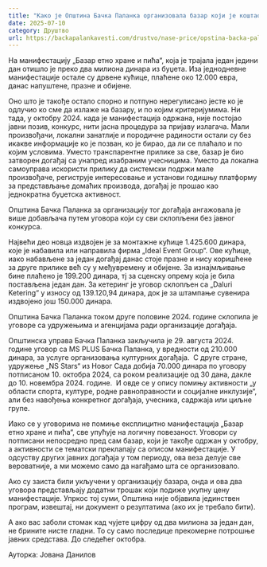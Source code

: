```yaml
---
title: "Како је Oпштина Бачка Паланка организовала базар који је коштао као фестивал"
date: 2025-07-10
category: Друштво
url: https://backapalankavesti.com/drustvo/nase-price/opstina-backa-palanka-organizovala-bazar-koji-je-kostao-kao-festival/
---
```


На манифестацију „Базар етно хране и пића“, која је трајала један једини дан отишло је преко два милиона динара из буџета. Иза једнодневне манифестације остале су дрвене кућице, плаћене око 12.000 евра, данас напуштене, празне и обијене.

Оно што је такође остало спорно и потпуно нерегулисано јесте ко је одлучио ко сме да излаже на базару, и по којим критеријумима. Ни тада, у октобру 2024. када је манифестација одржана, није постојао јавни позив, конкурс, нити јасна процедура за пријаву излагача. Мали произвођачи, локални занатлије и породичне радиности остали су без икакве информације ко је позван, ко је бирао, да ли се плаћало и по којим условима. Уместо транспарентне прилике за све, базар je био затворен догађај са унапред изабраним учесницима. Уместо да локална самоуправа искористи прилику да системски подржи мале произвођаче, региструје интересовање и установи годишњу платформу за представљање домаћих производа, догађај је прошао као једнократна буџетска активност.

Општина Бачка Паланка за организацију тог догађаја ангажовала је више добављача путем уговора који су сви склопљени без јавног конкурса.

Највећи део новца издвојен је за монтажне кућице 1.425.600 динара, које је набавила или направила фирма „Ideal Event Group“. Ове кућице, иако набављене за један догађај данас стоје празне и нису коришћене за друге прилике већ су у међувремену и обијене. За изнајмљивање бине плаћено је 199.200 динара, тј за сценску опрему која је била постављена један дан. За кетеринг је уговор склопљен са „Daluri Ketering“ у износу од 139.120,94 динара, док је за штампање сувенира издвојено још 150.000 динара.

Општина Бачка Паланка током друге половине 2024. године склопила је уговоре са удружењима и агенцијама ради организације догађаја.

Општинска управа Бачка Паланка закључила је 29. августа 2024. године уговор са MS PLUS Бачка Паланка, у вредности од 210.000 динара, за услуге организовања културних догађаја.  С друге стране, удружење „NS Stars“ из Новог Сада добија 70.000 динара по уговору потписаном 10. октобра 2024, са роком реализације од 30 дана, дакле до 10. новембра 2024. године.  И овде се у опису помињу активности „у области спорта, културе, родне равноправности и социјалне инклузије“, али без навођења конкретног догађаја, учесника, садржаја или циљне групе.

Иако се у уговорима не помиње експлицитно манифестација „Базар етно хране и пића“, све упућује на логичну повезаност. Уговори су потписани непосредно пред сам базар, који је такође одржан у октобру, а активности се тематски преклапају са описом манифестације. У одсуству других јавних догађаја у том периоду, ова веза делује све вероватније, а ми можемо само да нагађамо шта се организовало.

Ако су заиста били укључени у организацију базара, онда и ова два уговора представљају додатни трошак који подиже укупну цену манифестације. Упркос тој суми, Општина није објавила јединствен програм, извештај, ни документ о резултатима (ако их је требало бити).

А ако вас заболи стомак кад чујете цифру од два милиона за један дан, не брините нисте гладни. То су само последице прекомерне потрошње јавних средстава. До следећег октобра.

Ауторка: Јована Данилов
